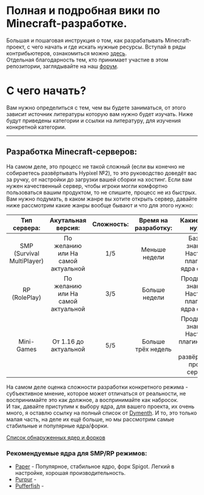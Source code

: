 # Полная и подробная вики по Minecraft-разработке.
Большая и пошаговая инструкция о том, как разрабатывать Minecraft-проект, с чего начать и где искать нужные ресурсы.
Вступай в ряды контрибьютеров, ознакомиться можно [здесь](https://github.com/HarismaGG/MCDev-Wiki/CONTRIBUTION.md/).
<br>Отдельная благодарность тем, кто принимает участие в этом репозитории, заглядывайте на наш [форум](https://coremc.ru).</br>

# С чего начать?

Вам нужно определиться с тем, чем вы будете заниматься, от этого зависит источник литературы которую вам нужно будет изучать. Ниже будут приведены категории и ссылки на литературу, для изучения конкретной категории.
___

## Разработка Minecraft-серверов:

На самом деле, это процесс не такой сложный (если вы конечно не собираетесь развёртывать Hypixel №2), то это руководство доведёт вас за ручку, от настройки до загрузки вашей сборки на хостинг. Если вам нужен качественный сервер, чтобы игроки могли комфортно пользоваться вашим продуктом, то не спишите, процесс не из быстрых.
<br>Вам нужно подумать, в каком жанре вы хотите открыть сервер, давайте ниже рассмотрим какие жанры вообще бывают и что для этого нужно:</br>

|        Тип сервера:        	|         Акутальная версия:         	| Сложность: 	| Время на разработку: 	|                               Какие знания нужны:                               	|
|:--------------------------:	|:----------------------------------:	|:----------:	|:--------------------:	|:-------------------------------------------------------------------------------:	|
| SMP (Survival MultiPlayer) 	| По желанию или На самой актуальной 	|     1/5    	|     Меньше недели    	|               Базовые знания по Настройке плагинов и ядра сервера              	|
|        RP (RolePlay)       	| По желанию или На самой актуальной 	|     3/5    	|     Больше недели    	|             Продвинутые знания по Настрйоки плагинов и ядра сервера            	|
|         Mini-Games         	|        От 1.16 до актуальной       	|     5/5    	|  Больше трёх недель  	| Продвинутые знания по Настройке плагинов, ядра  и развёртывание прокси-серверов 	|


На самом деле оценка сложности разработки конкретного режима - субъективное мнение, которое может отличаться от реальности, не воспринимайте это как должное, а воспринимайте как набросок.
<br>И так, давайте приступим к выбору ядра, для вашего проекта, их очень много, я оставлю ссылку на полный список от [Dymenth](https://github.com/Dymeth). И то, это только малая часть, на деле их ещё больше, но мы рассмотрим самые стабильные и популярные ядра/форки.</br>

[Список обнаруженных ядер и форков](https://docs.google.com/spreadsheets/d/1b-9Qay323RxaEagxByXZrf5934IxIHhIur77DcgRjZ8/edit#gid=0)

### Рекомендуемые ядра для SMP/RP режимов:

- [Paper](https://papermc.io/) - Популярное, стабильное ядро, форк Spigot. Легкий в настройке, хорошая производительность.
- [Purpur]() -
- [Pufferfish]() - 
